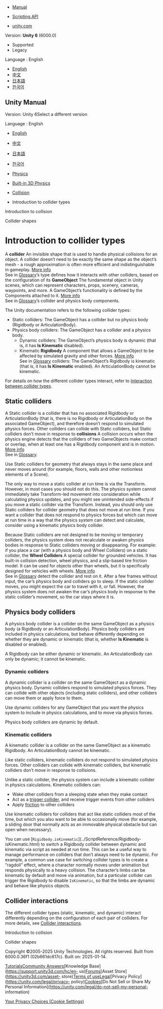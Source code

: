 [](https://docs.unity3d.com)

  * [Manual](../Manual/index.html)
  * [Scripting API](../ScriptReference/index.html)

  * [unity.com](https://unity.com/)

Version: **Unity 6** (6000.0)

  * Supported
  * Legacy

Language : English

  * [English](/Manual/collider-types-introduction.html)
  * [中文](/cn/current/Manual/collider-types-introduction.html)
  * [日本語](/ja/current/Manual/collider-types-introduction.html)
  * [한국어](/kr/current/Manual/collider-types-introduction.html)

[](https://docs.unity3d.com)

## Unity Manual

Version: Unity 6Select a different version

Language : English

  * [English](/Manual/collider-types-introduction.html)
  * [中文](/cn/current/Manual/collider-types-introduction.html)
  * [日本語](/ja/current/Manual/collider-types-introduction.html)
  * [한국어](/kr/current/Manual/collider-types-introduction.html)

  * [Physics](PhysicsSection.html)
  * [Built-in 3D Physics](PhysicsOverview.html)
  * [Collision](collision-section.html)
  * Introduction to collider types

[](CollidersOverview.html)

Introduction to collision

[](collider-shapes.html)

Collider shapes

# Introduction to collider types

A **collider** An invisible shape that is used to handle physical collisions
for an object. A collider doesn’t need to be exactly the same shape as the
object’s mesh - a rough approximation is often more efficient and
indistinguishable in gameplay. [More info](CollidersOverview.html)  
See in [Glossary](Glossary.html#Collider)’s type defines how it interacts with
other colliders, based on the configuration of its **GameObject** The
fundamental object in Unity scenes, which can represent characters, props,
scenery, cameras, waypoints, and more. A GameObject’s functionality is defined
by the Components attached to it. [More info](class-GameObject.html)  
See in [Glossary](Glossary.html#GameObject)’s collider and physics body
components.

The Unity documentation refers to the following collider types:

  * Static colliders: The GameObject has a collider but no physics body (Rigidbody or ArticulationBody).
  * Physics body colliders: The GameObject has a collider and a physics body. 
    * Dynamic colliders: The GameObject’s physics body is dynamic (that is, it has **Is Kinematic** disabled).
    * Kinematic **Rigidbody** A component that allows a GameObject to be affected by simulated gravity and other forces. [More info](class-Rigidbody.html)  
See in [Glossary](Glossary.html#Rigidbody) colliders: The GameObject’s
Rigidbody is kinematic (that is, it has **Is Kinematic** enabled). An
ArticulationBody cannot be kinematic.

For details on how the different collider types interact, refer to
[Interaction between collider types](collider-types-interaction.html).

## Static colliders

A Static collider is a collider that has no associated Rigidbody or
ArticulationBody (that is, there is no Rigidbody or ArticulationBody on the
associated GameObject), and therefore doesn’t respond to simulated physics
forces. Other colliders can collide with Static colliders, but Static
colliders don’t move in response to **collisions** A collision occurs when the
physics engine detects that the colliders of two GameObjects make contact or
overlap, when at least one has a Rigidbody component and is in motion. [More
info](CollidersOverview.html)  
See in [Glossary](Glossary.html#Collision).

Use Static colliders for geometry that always stays in the same place and
never moves around (for example, floors, walls and other motionless elements
of a Scene).

The only way to move a static collider at run time is via the Transform.
However, in most cases you should not do this. The physics system cannot
immediately take Transform-led movement into consideration while calculating
physics updates, and you might see unintended side-effects if you move a
static collider via the Transform. Instead, you should only use Static
colliders for collider geometry that does not move at run time. If you want a
collider that does not respond to physics forces but which can move at run
time in a way that the physics system can detect and calculate, consider using
a kinematic physics body collider.

Because Static colliders are not designed to be moving or temporary colliders,
the physics system does not recalculate or awaken physics bodies in response
to Static colliders moving or disappearing. For example: if you place a car
(with a physics body and Wheel Colliders) on a static collider, the **Wheel
Colliders** A special collider for grounded vehicles. It has built-in
collision detection, wheel physics, and a slip-based tire friction model. It
can be used for objects other than wheels, but it is specifically designed for
vehicles with wheels. [More info](class-WheelCollider.html)  
See in [Glossary](Glossary.html#WheelCollider) detect the collider and rest on
it. After a few frames without input, the car’s physics body and colliders go
to sleep. If the static collider moves, you might expect the car to travel
with it, or fall. However, the physics system does not awaken the car’s
physics body in response to the static collider’s movement, so the car stays
where it is.

## Physics body colliders

A physics body collider is a collider on the same GameObject as a physics body
(a Rigidbody or an ArticulationBody). Physics body colliders are included in
physics calculations, but behave differently depending on whether they are
dynamic or kinematic (that is, whether **Is Kinematic** is disabled or
enabled).

A Rigidbody can be either dynamic or kinematic. An ArticulationBody can only
be dynamic; it cannot be kinematic.

### Dynamic colliders

A dynamic collider is a collider on the same GameObject as a dynamic physics
body. Dynamic colliders respond to simulated physics forces. They can collide
with other objects (including static colliders), and other colliders can move
them or apply force to them.

Use dynamic colliders for any GameObject that you want the physics system to
include in physics calculations, and to move via physics forces.

Physics body colliders are dynamic by default.

### Kinematic colliders

A kinematic collider is a collider on the same GameObject as a kinematic
Rigidbody. An ArticulationBody cannot be kinematic.

Like static colliders, kinematic colliders do not respond to simulated physics
forces. Other colliders can collide with kinematic colliders, but kinematic
colliders don’t move in response to collisions.

Unlike a static collider, the physics system can include a kinematic collider
in physics calculations. Kinematic colliders can:

  * Wake other colliders from a sleeping state when they make contact
  * Act as a [trigger collider](collider-interactions.html), and receive trigger events from other colliders
  * Apply [friction](collider-surface-friction.html) to other colliders

Use kinematic colliders for colliders that act like static colliders most of
the time, but which you also want to be able to occasionally move (for
example, a sliding door that normally acts as an immovable physical obstacle
but can open when necessary).

You can use [`Rigidbody.isKinematic`](../ScriptReference/Rigidbody-
isKinematic.html) to switch a Rigidbody collider between dynamic and kinematic
via script as needed at run time. This can be a useful way to manage
performance on colliders that don’t always need to be dynamic. For example, a
common use case for switching collider types is to create a “ragdoll” effect,
where a character normally moves under animation but responds physically to a
heavy collision. The character’s limbs can be kinematic by default and move
via animation, but a particular collider can trigger the Rigidbody to disable
`IsKinematic`, so that the limbs are dynamic and behave like physics objects.

## Collider interactions

The different collider types (static, kinematic, and dynamic) interact
differently depending on the configuration of each pair of colliders. For more
details, see [Collider interactions](collider-interactions.html).

[](CollidersOverview.html)

Introduction to collision

[](collider-shapes.html)

Collider shapes

Copyright ©2005-2025 Unity Technologies. All rights reserved. Built from
6000.0.36f1 (02b661dc617c). Built on: 2025-01-14.

[Tutorials](https://learn.unity.com/)[Community
Answers](https://answers.unity3d.com)[Knowledge
Base](https://support.unity3d.com/hc/en-
us)[Forums](https://forum.unity3d.com)[Asset Store](https://unity3d.com/asset-
store)[Terms of
use](https://docs.unity3d.com/Manual/TermsOfUse.html)[Legal](https://unity.com/legal)[Privacy
Policy](https://unity.com/legal/privacy-
policy)[Cookies](https://unity.com/legal/cookie-policy)[Do Not Sell or Share
My Personal Information](https://unity.com/legal/do-not-sell-my-personal-
information)

[Your Privacy Choices (Cookie Settings)](javascript:void\(0\);)

